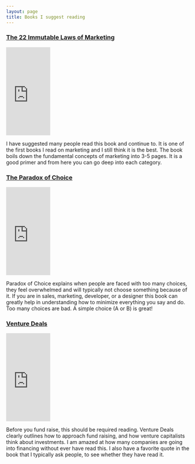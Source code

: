 ```yaml
---
layout: page
title: Books I suggest reading
---
```


### [The 22 Immutable Laws of Marketing](http://rcm.amazon.com/e/cm?lt1=_blank&bc1=000000&IS2=1&npa=1&bg1=FFFFFF&fc1=000000&lc1=0000FF&t=breharsblo-20&o=1&p=8&l=as4&m=amazon&f=ifr&ref=ss_til&asins=0887306667)

<iframe src="http://rcm.amazon.com/e/cm?lt1=_blank&bc1=000000&IS2=1&npa=1&bg1=FFFFFF&fc1=000000&lc1=0000FF&t=breharsblo-20&o=1&p=8&l=as4&m=amazon&f=ifr&ref=ss_til&asins=0887306667" style="width:120px;height:240px;" scrolling="no" marginwidth="0" marginheight="0" frameborder="0"></iframe>

I have suggested many people read this book and continue to. It is one of the first books I read on marketing and I still think it is the best. The book boils down the fundamental concepts of marketing into 3-5 pages. It is a good primer and from here you can go deep into each category.

### [The Paradox of Choice](http://rcm.amazon.com/e/cm?lt1=_blank&bc1=000000&IS2=1&bg1=FFFFFF&fc1=000000&lc1=0000FF&t=breharsblo-20&o=1&p=8&l=as4&m=amazon&f=ifr&ref=ss_til&asins=0060005696)

<iframe src="http://rcm.amazon.com/e/cm?lt1=_blank&bc1=000000&IS2=1&bg1=FFFFFF&fc1=000000&lc1=0000FF&t=breharsblo-20&o=1&p=8&l=as4&m=amazon&f=ifr&ref=ss_til&asins=0060005696" style="width:120px;height:240px;" scrolling="no" marginwidth="0" marginheight="0" frameborder="0"></iframe>

Paradox of Choice explains when people are faced with too many choices, they feel overwhelmed and will typically not choose something because of it. If you are in sales, marketing, developer, or a designer this book can greatly help in understanding how to minimize everything you say and do. Too many choices are bad. A simple choice (A or B) is great!

### [Venture Deals](http://rcm.amazon.com/e/cm?lt1=_blank&bc1=000000&IS2=1&bg1=FFFFFF&fc1=000000&lc1=0000FF&t=breharsblo-20&o=1&p=8&l=as4&m=amazon&f=ifr&ref=ss_til&asins=0470929820)

<iframe src="http://rcm.amazon.com/e/cm?lt1=_blank&bc1=000000&IS2=1&bg1=FFFFFF&fc1=000000&lc1=0000FF&t=breharsblo-20&o=1&p=8&l=as4&m=amazon&f=ifr&ref=ss_til&asins=0470929820" style="width:120px;height:240px;" scrolling="no" marginwidth="0" marginheight="0" frameborder="0"></iframe>

Before you fund raise, this should be required reading. Venture Deals clearly outlines how to approach fund raising, and how venture capitalists think about investments. I am amazed at how many companies are going into financing without ever have read this. I also have a favorite quote in the book that I typically ask people, to see whether they have read it.